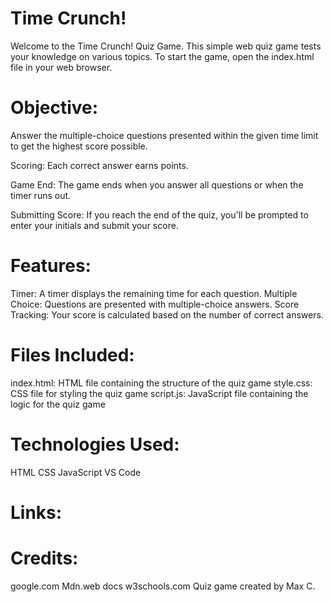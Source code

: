 # Time Crunch!

Welcome to the Time Crunch! Quiz Game. This simple web quiz game tests your knowledge on various topics. To start the game, open the index.html file in your web browser.

# Objective: 
Answer the multiple-choice questions presented within the given time limit to get the highest score possible.

Scoring: 
Each correct answer earns points.

Game End: 
The game ends when you answer all questions or when the timer runs out.

Submitting Score: 
If you reach the end of the quiz, you'll be prompted to enter your initials and submit your score.

# Features:

Timer: A timer displays the remaining time for each question.
Multiple Choice: Questions are presented with multiple-choice answers.
Score Tracking: Your score is calculated based on the number of correct answers.

# Files Included:
index.html: HTML file containing the structure of the quiz game
style.css: CSS file for styling the quiz game
script.js: JavaScript file containing the logic for the quiz game

# Technologies Used:
HTML
CSS
JavaScript
VS Code

# Links:





# Credits:
google.com
Mdn.web docs
w3schools.com
Quiz game created by Max C.
